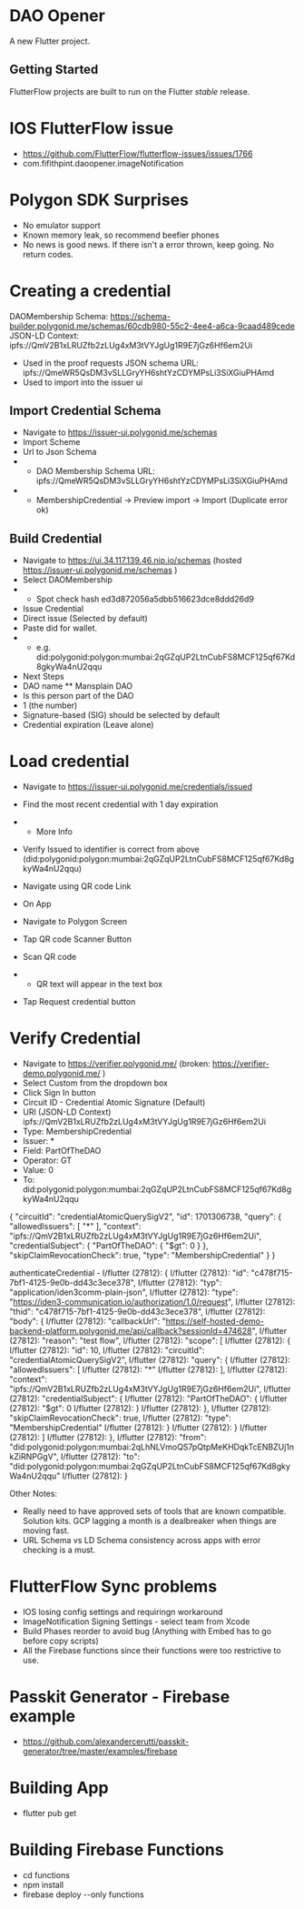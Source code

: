 # DAO Opener

A new Flutter project.

## Getting Started

FlutterFlow projects are built to run on the Flutter _stable_ release.

# IOS FlutterFlow issue
* https://github.com/FlutterFlow/flutterflow-issues/issues/1766
* com.fifithpint.daoopener.imageNotification

# Polygon SDK Surprises
* No emulator support
* Known memory leak, so recommend beefier phones
* No news is good news.  If there isn't a error thrown, keep going. No return codes.


# Creating a credential
DAOMembership
Schema: https://schema-builder.polygonid.me/schemas/60cdb980-55c2-4ee4-a6ca-9caad489cede
JSON-LD Context: ipfs://QmV2B1xLRUZfb2zLUg4xM3tVYJgUg1R9E7jGz6Hf6em2Ui
* Used in the proof requests
  JSON schema URL: ipfs://QmeWR5QsDM3vSLLGryYH6shtYzCDYMPsLi3SiXGiuPHAmd
* Used to import into the issuer ui

## Import Credential Schema
* Navigate to https://issuer-ui.polygonid.me/schemas
* Import Scheme
* Url to Json Schema
* * DAO Membership Schema URL: ipfs://QmeWR5QsDM3vSLLGryYH6shtYzCDYMPsLi3SiXGiuPHAmd
* * MembershipCredential -> Preview import -> Import (Duplicate error ok)

## Build Credential
* Navigate to https://ui.34.117.139.46.nip.io/schemas  (hosted https://issuer-ui.polygonid.me/schemas )
* Select DAOMembership
* * Spot check hash ed3d872056a5dbb516623dce8ddd26d9
* Issue Credential
* Direct issue (Selected by default)
* Paste did for wallet.
* * e.g. did:polygonid:polygon:mumbai:2qGZqUP2LtnCubFS8MCF125qf67Kd8gkyWa4nU2qqu
* Next Steps
* DAO name
  ** Mansplain DAO
* Is this person part of the DAO
* 1 (the number)
* Signature-based (SIG) should be selected by default
* Credential expiration (Leave alone)

# Load credential
* Navigate to https://issuer-ui.polygonid.me/credentials/issued
* Find the most recent credential with 1 day expiration
* * More Info
* Verify Issued to identifier is correct from above (did:polygonid:polygon:mumbai:2qGZqUP2LtnCubFS8MCF125qf67Kd8gkyWa4nU2qqu)
* Navigate using QR code Link

* On App
* Navigate to Polygon Screen
* Tap QR code Scanner Button
* Scan QR code
* * QR text will appear in the text box
* Tap Request credential button

# Verify Credential
* Navigate to https://verifier.polygonid.me/   (broken: https://verifier-demo.polygonid.me/  )
* Select Custom from the dropdown box
* Click Sign In button
* Circuit ID - Credential Atomic Signature (Default)
* URl (JSON-LD Context) ipfs://QmV2B1xLRUZfb2zLUg4xM3tVYJgUg1R9E7jGz6Hf6em2Ui
* Type: MembershipCredential
* Issuer: *
* Field: PartOfTheDAO
* Operator: GT
* Value: 0
* To: did:polygonid:polygon:mumbai:2qGZqUP2LtnCubFS8MCF125qf67Kd8gkyWa4nU2qqu


{
"circuitId": "credentialAtomicQuerySigV2",
"id": 1701306738,
"query": {
"allowedIssuers": [
"*"
],
"context": "ipfs://QmV2B1xLRUZfb2zLUg4xM3tVYJgUg1R9E7jGz6Hf6em2Ui",
"credentialSubject": {
"PartOfTheDAO": {
"$gt": 0
}
},
"skipClaimRevocationCheck": true,
"type": "MembershipCredential"
}
}


authenticateCredential -
I/flutter (27812): {
I/flutter (27812):   "id": "c478f715-7bf1-4125-9e0b-dd43c3ece378",
I/flutter (27812):   "typ": "application/iden3comm-plain-json",
I/flutter (27812):   "type": "https://iden3-communication.io/authorization/1.0/request",
I/flutter (27812):   "thid": "c478f715-7bf1-4125-9e0b-dd43c3ece378",
I/flutter (27812):   "body": {
I/flutter (27812):     "callbackUrl": "https://self-hosted-demo-backend-platform.polygonid.me/api/callback?sessionId=474628",
I/flutter (27812):     "reason": "test flow",
I/flutter (27812):     "scope": [
I/flutter (27812):       {
I/flutter (27812):         "id": 10,
I/flutter (27812):         "circuitId": "credentialAtomicQuerySigV2",
I/flutter (27812):         "query": {
I/flutter (27812):           "allowedIssuers": [
I/flutter (27812):             "*"
I/flutter (27812):           ],
I/flutter (27812):           "context": "ipfs://QmV2B1xLRUZfb2zLUg4xM3tVYJgUg1R9E7jGz6Hf6em2Ui",
I/flutter (27812):           "credentialSubject": {
I/flutter (27812):             "PartOfTheDAO": {
I/flutter (27812):               "$gt": 0
I/flutter (27812):             }
I/flutter (27812):           },
I/flutter (27812):           "skipClaimRevocationCheck": true,
I/flutter (27812):           "type": "MembershipCredential"
I/flutter (27812):         }
I/flutter (27812):       }
I/flutter (27812):     ]
I/flutter (27812):   },
I/flutter (27812):   "from": "did:polygonid:polygon:mumbai:2qLhNLVmoQS7pQtpMeKHDqkTcENBZUj1nkZiRNPGgV",
I/flutter (27812):   "to": "did:polygonid:polygon:mumbai:2qGZqUP2LtnCubFS8MCF125qf67Kd8gkyWa4nU2qqu"
I/flutter (27812): }

Other Notes:
- Really need to have approved sets of tools that are known compatible.  Solution kits.   GCP lagging a month is a dealbreaker when things are moving fast.
- URL Schema vs LD Schema consistency across apps with error checking is a must.


# FlutterFlow Sync problems
* IOS losing config settings and requiringn workaround
* ImageNotification Signing Settings - select team from Xcode
* Build Phases reorder to avoid bug (Anything with Embed has to go before copy scripts)
* All the Firebase functions since their functions were too restrictive to use.

# Passkit Generator - Firebase example
* https://github.com/alexandercerutti/passkit-generator/tree/master/examples/firebase

# Building App
* flutter pub get

# Building Firebase Functions
* cd functions
* npm install
* firebase deploy --only functions   
